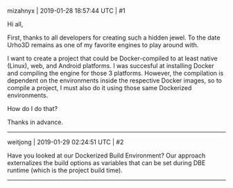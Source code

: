 mizahnyx | 2019-01-28 18:57:44 UTC | #1

Hi all,

First, thanks to all developers for creating such a hidden jewel. To the date Urho3D remains as one of my favorite engines to play around with.

I want to create a project that could be Docker-compiled to at least native (Linux), web, and Android platforms. I was succesful at installing Docker and compiling the engine for those 3 platforms. However, the compilation is dependent on the environments inside the respective Docker images, so to compile a project, I must also do it using those same Dockerized environments.

How do I do that?

Thanks in advance.

-------------------------

weitjong | 2019-01-29 02:24:51 UTC | #2

Have you looked at our Dockerized Build Environment? Our approach externalizes the build options as variables that can be set during DBE runtime (which is the project build time).

-------------------------

